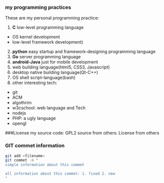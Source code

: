 ### my programming practices
These are my personal programming practice:
1. **C** low-level programming language
  * OS kernel development
  * low-level framework development)
2. **python** easy startup and framework-designing programming language 
3. **Go** server programming language 
4. **android-Java** just for mobile development 
5. web building language(html5, CSS3, Javascript)
6. desktop native building language(Qt-C++)
7. OS shell script-language(bash)
8. other interesting tech:
  * git 
  * ACM
  * algothrim
  * w3cschool: web language and Tech
  * nodejs
  * PHP: a ugly language
  * opengl

###License
my source code: GPL2
source from others: License from others

### GIT commet information
```bash
git add <filename>
git commet -m "
simple information about this commet

all information about this commet: 1. fixed 2. new
"
```
